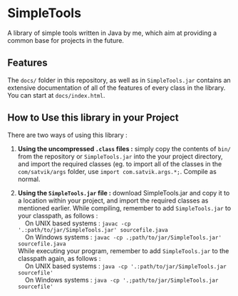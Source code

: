 # SimpleTools
A library of simple tools written in Java by me, which aim at providing a common base for projects in the future.

## Features
The `docs/` folder in this repository, as well as in `SimpleTools.jar` contains an extensive documentation of all of the 
features of every class in the library. You can start at `docs/index.html`.

## How to Use this library in your Project
There are two ways of using this library :

1. **Using the uncompressed `.class` files :** simply copy the contents of `bin/` from the repository or `SimpleTools.jar`
into the your project directory, and import the required classes (eg. to import all of the classes in the `com/satvik/args`
folder, use `import com.satvik.args.*;`. Compile as normal.

2. **Using the `SimpleTools.jar` file :** download SimpleTools.jar and copy it to a location within your project, and import
the required classes as mentioned earlier. While compiling, remember to add `SimpleTools.jar` to your classpath, as follows : <br>
  &nbsp;&nbsp;&nbsp;&nbsp;On UNIX based systems : `javac -cp '.:path/to/jar/SimpleTools.jar' sourcefile.java`<br>
  &nbsp;&nbsp;&nbsp;&nbsp;On Windows systems : `javac -cp .;path/to/jar/SimpleTools.jar' sourcefile.java`<br>
  While executing your program, remember to add `SimpleTools.jar` to the classpath again, as follows :<br>
  &nbsp;&nbsp;&nbsp;&nbsp;On UNIX based systems : `java -cp '.:path/to/jar/SimpleTools.jar sourcefile'`<br>
  &nbsp;&nbsp;&nbsp;&nbsp;On Windows systems : `java -cp '.;path/to/jar/SimpleTools.jar sourcefile'`
